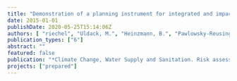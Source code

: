 ```yaml
---
title: "Demonstration of a planning instrument for integrated and impact based CSO control under climate change conditions"
date: 2015-01-01
publishDate: 2020-05-25T15:14:06Z
authors: [ "riechel", "Uldack, M.", "Heinzmann, B.", "Pawlowsky-Reusing, E.", "matzinger" ]
publication_types: ["6"]
abstract: ""
featured: false
publication: "*Climate Change, Water Supply and Sanitation. Risk assessment, management, mitigation and reduction*"
projects: ["prepared"]
---
```


